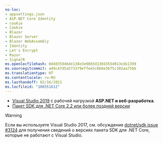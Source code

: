 ```yaml
---
no-loc:
- appsettings.json
- ASP.NET Core Identity
- cookie
- Cookie
- Blazor
- Blazor Server
- Blazor WebAssembly
- Identity
- Let's Encrypt
- Razor
- SignalR
ms.openlocfilehash: 0ddd35946de138e3e9803d1304355d013e3b1399
ms.sourcegitcommit: a49c47d5a573379effee5c6b6e36f5c302aa756b
ms.translationtype: HT
ms.contentlocale: ru-RU
ms.lasthandoff: 02/16/2021
ms.locfileid: "100551612"
---
```

* [Visual Studio 2019](https://visualstudio.microsoft.com/downloads/?utm_medium=microsoft&utm_source=docs.microsoft.com&utm_campaign=inline+link&utm_content=download+vs2019) с рабочей нагрузкой **ASP.NET и веб-разработка**.
* [Пакет SDK для .NET Core 2.2 или более поздней версии](https://dotnet.microsoft.com/download/dotnet-core)

> [!WARNING]
> Если вы используете Visual Studio 2017, см. обсуждение [dotnet/sdk issue #3124](https://github.com/dotnet/sdk/issues/3124) для получения сведений о версиях пакета SDK для .NET Core, которые не работают с Visual Studio.
